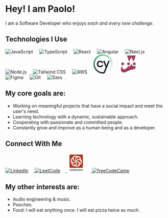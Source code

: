 # Hey! I am Paolo!

I am a Software Developer who enjoys _each and every new challenge_.

## Technologies I Use

<p align="left">
  <img src="https://cdn.jsdelivr.net/gh/devicons/devicon/icons/javascript/javascript-original.svg" alt="JavaScript" width="60" height="60" style="margin-right: 1rem;"/>
  <img src="https://cdn.jsdelivr.net/gh/devicons/devicon/icons/typescript/typescript-original.svg" alt="TypeScript" width="60" height="60" style="margin-right: 1rem;"/>
  <img src="https://cdn.jsdelivr.net/gh/devicons/devicon/icons/react/react-original.svg" alt="React" width="60" height="60" style="margin-right: 1rem;"/>
  <img src="https://cdn.jsdelivr.net/gh/devicons/devicon/icons/angularjs/angularjs-original.svg" alt="Angular" width="60" height="60" style="margin-right: 1rem;"/>
  <img src="https://cdn.jsdelivr.net/gh/devicons/devicon/icons/nextjs/nextjs-original.svg" alt="Next.js" width="60" height="60" style="margin-right: 1rem;"/>
  <img src="https://cdn.jsdelivr.net/gh/devicons/devicon/icons/nodejs/nodejs-original.svg" alt="Node.js" width="60" height="60" style="margin-right: 1rem;"/>
  <img src="https://cdn.jsdelivr.net/gh/devicons/devicon/icons/tailwindcss/tailwindcss-original.svg" alt="Tailwind CSS" width="60" height="60" style="margin-right: 1rem;"/>
  <img src="https://upload.wikimedia.org/wikipedia/commons/9/93/Amazon_Web_Services_Logo.svg" alt="AWS" width="60" height="60" style="margin-right: 1rem;"/>
  <img src="img/cypress.png" alt="Cypress" width="60" height="60" style="margin-right: 1rem;"/>
  <img src="img/jest.png" alt="Jest" width="60" height="60" style="margin-right: 1rem;"/>
  <img src="https://cdn.jsdelivr.net/gh/devicons/devicon/icons/figma/figma-original.svg" alt="Figma" width="60" height="60" style="margin-right: 1rem;"/>
  <img src="https://cdn.jsdelivr.net/gh/devicons/devicon/icons/git/git-original.svg" alt="Git" width="60" height="60" style="margin-right: 1rem;"/>
  <img src="https://cdn.jsdelivr.net/gh/devicons/devicon/icons/sass/sass-original.svg" alt="Sass" width="60" height="60" style="margin-right: 1rem;"/>
</p>

## My core goals are:

- Working on meaningful projects that have a social impact and meet the user's need.
- Learning technology with a dynamic, sustainable approach.
- Cooperating with passionate and committed people.
- Constantly grow and improve as a human being and as a developer.

## Connect With Me

<p align="left">
  <a href="https://www.linkedin.com/in/paologhidoni/" target="_blank">
    <img src="https://cdn.jsdelivr.net/gh/devicons/devicon/icons/linkedin/linkedin-original.svg" alt="LinkedIn" width="60" height="60" style="margin-right: 1rem;"/>
  </a>
  <a href="https://leetcode.com/u/IamPaolo/" target="_blank">
    <img src="https://upload.wikimedia.org/wikipedia/commons/1/19/LeetCode_logo_black.png" alt="LeetCode" width="60" height="60" style="margin-right: 1rem;"/>
  </a>
  <a href="https://www.codewars.com/users/PaoloGhidoni" target="_blank">
    <img src="img/codewars.png" alt="Codewars" width="60" height="60" style="margin-right: 1rem;"/>
  </a>
  <a href="https://www.freecodecamp.org/paolo" target="_blank">
    <img src="https://cdn.jsdelivr.net/gh/edent/SuperTinyIcons/images/svg/freecodecamp.svg" alt="freeCodeCamp" width="60" height="60" style="margin-right: 1rem;"/>
  </a>
</p>

## My other interests are:

- Audio engineering & music.
- Pooches.
- Food: I will eat anything once. I will eat pizza twice as much.
